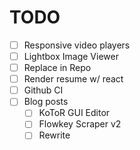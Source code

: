 # TODO

- [ ] Responsive video players
- [ ] Lightbox Image Viewer
- [ ] Replace in Repo
- [ ] Render resume w/ react
- [ ] Github CI
- [ ] Blog posts
  - [ ] KoToR GUI Editor
  - [ ] Flowkey Scraper v2
  - [ ] Rewrite
